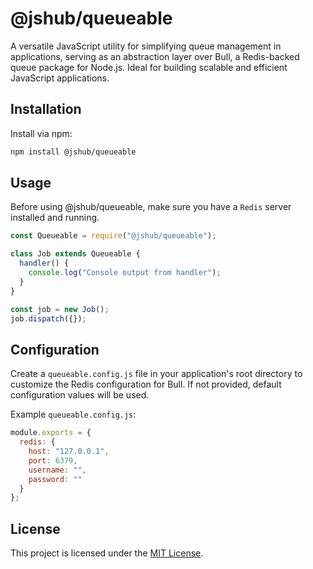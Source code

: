 # @jshub/queueable

A versatile JavaScript utility for simplifying queue management in applications, serving as an abstraction layer over Bull, a Redis-backed queue package for Node.js. Ideal for building scalable and efficient JavaScript applications.

## Installation

Install via npm:

```bash
npm install @jshub/queueable
```

## Usage
Before using @jshub/queueable, make sure you have a `Redis` server installed and running. 
```javascript
const Queueable = require("@jshub/queueable");

class Job extends Queueable {
  handler() {
    console.log("Console output from handler");
  }
}

const job = new Job();
job.dispatch({});
```

## Configuration

Create a `queueable.config.js` file in your application's root directory to customize the Redis configuration for Bull. If not provided, default configuration values will be used.

Example `queueable.config.js`:

```javascript
module.exports = {
  redis: {
    host: "127.0.0.1",
    port: 6379,
    username: "",
    password: ""
  }
};
```

## License

This project is licensed under the [MIT License](LICENSE).